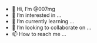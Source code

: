 - 👋 Hi, I’m @007mg
- 👀 I’m interested in ...
- 🌱 I’m currently learning ...
- 💞️ I’m looking to collaborate on ...
- 📫 How to reach me ...

<!---
007mg/007mg is a ✨ special ✨ repository because its `README.md` (this file) appears on your GitHub profile.
You can click the Preview link to take a look at your changes.
--->
